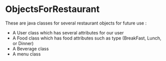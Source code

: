 # ObjectsForRestaurant
These are java classes for several restaurant objects for future use :
  - A User class which has several attributes for our user
  - A Food class which has food attributes such as type (BreakFast, Lunch, or Dinner)
  - A Beverage class
  - A menu class
